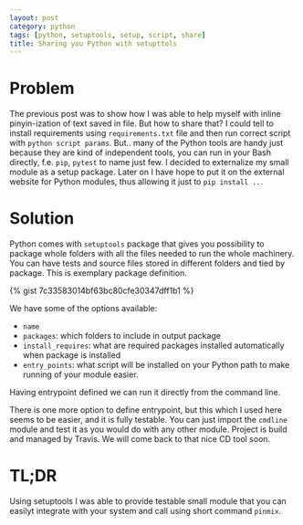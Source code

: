 ```yaml
---
layout: post
category: python
tags: [python, setuptools, setup, script, share]
title: Sharing you Python with setupttols
---
```


# Problem
The previous post was to show how I was able to help myself with inline pinyin-ization of text saved in file.  But how to share that?  I could tell to install requirements using `requirements.txt` file and then run correct script with `python script params`. But.. many of the Python tools are handy just because they are kind of independent tools, you can run in your Bash directly, f.e. `pip`, `pytest` to name just few.  I decided to externalize my small module as a setup package.  Later on I have hope to put it on the external website for Python modules, thus allowing it just to `pip install ..`.

# Solution
Python comes with `setuptools` package that gives you possibility to package whole folders with all the files needed to run the whole machinery.  You can have tests and source files stored in different folders and tied by package.  This is exemplary package definition.

{% gist 7c33583014bf63bc80cfe30347dff1b1 %}

We have some of the options available:
 - `name`
 - `packages`: which folders to include in output package
 - `install_requires`: what are required packages installed automatically when package is installed
 - `entry_points`: what script will be installed on your Python path to make running of your module easier.

Having entrypoint defined we can run it directly from the command line.  

There is one more option to define entrypoint, but this which I used here seems to be easier, and it is fully testable.  You can just import the `cmdline` module and test it as you would do with any other module.  Project is build and managed by Travis.  We will come back to that nice CD tool soon.

# TL;DR
Using setuptools I was able to provide testable small module that you can easilyt integrate with your system and call using short command `pinmix`.

